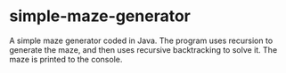 # simple-maze-generator
A simple maze generator coded in Java. The program uses recursion to generate the maze, and then uses recursive backtracking to solve it. The maze is printed to the console.

